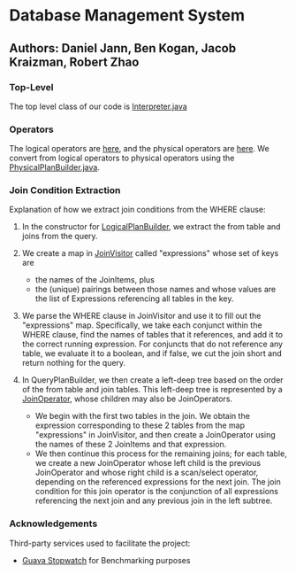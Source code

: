 # Database Management System

## Authors: Daniel Jann, Ben Kogan, Jacob Kraizman, Robert Zhao

### Top-Level

The top level class of our code is [Interpreter.java](./src/main/java/com/dbms/Interpreter.java)

### Operators

The logical operators are [here](./src/main/java/com/dbms/operators/logical/), and the physical operators are [here](./src/main/java/com/dbms/operators/physical/). We convert from logical operators to physical operators using the [PhysicalPlanBuilder.java](./src/main/java/com/dbms/visitors/PhysicalPlanBuilder.java).


### Join Condition Extraction

Explanation of how we extract join conditions from the WHERE clause:
1. In the constructor for [LogicalPlanBuilder](./src/main/java/com/dbms/utils/LogicalPlanBuilder.java), we extract the from table and joins from the query.

2. We create a map in [JoinVisitor](./src/main/java/com/dbms/visitors/JoinVisitor.java) called "expressions" whose set of keys are
    - the names of the JoinItems, plus
    - the (unique) pairings between those names
and whose values are the list of Expressions referencing all tables in the key.

3. We parse the WHERE clause in JoinVisitor and use it to fill out the "expressions" map. Specifically, we take each conjunct within the WHERE clause, find the names of tables that it references, and add it to the correct running expression. For conjuncts that do not reference any table, we evaluate it to a boolean, and if false, we cut the join short and return nothing for the query.

4. In QueryPlanBuilder, we then create a left-deep tree based on the order of the from table and join tables. This left-deep tree is represented by a [JoinOperator](./src/main/java/com/dbms/operators/JoinOperator.java), whose children may also be JoinOperators.
    - We begin with the first two tables in the join. We obtain the expression corresponding to these 2 tables from the map "expressions" in JoinVisitor, and then create a JoinOperator using the names of these 2 JoinItems and that expression.
    - We then continue this process for the remaining joins; for each table, we create a new JoinOperator whose left child is the previous JoinOperator and whose right child is a scan/select operator, depending on the referenced expressions for the next join. The join condition for this join operator is the conjunction of all expressions referencing the next join and any previous join in the left subtree.

### Acknowledgements

Third-party services used to facilitate the project:

* [Guava Stopwatch](https://guava.dev/releases/18.0/api/docs/com/google/common/base/Stopwatch.html) for Benchmarking purposes

